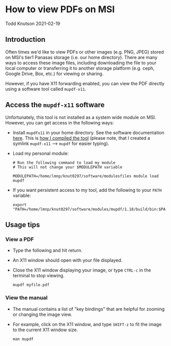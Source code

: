# How to view PDFs on MSI

Todd Knutson
2021-02-19


## Introduction 

Often times we'd like to view PDFs or other images (e.g. PNG, JPEG) stored on MSI's tier1 Panasas storage (i.e. our home directory). There are many ways to access these image files, including downloading the file to your local computer or transferring it to another storage platform (e.g. ceph, Google Drive, Box, etc.) for viewing or sharing. 

However, if you have X11 forwarding enabled, you can view the PDF directly using a software tool called `mupdf-x11`. 


## Access the `mupdf-x11` software

Unfortunately, this tool is not installed as a system wide module on MSI. However, you can get access in the following ways:
 
* Install `mupdfx11` in your home directory. See the software documentation [here](https://www.mupdf.com/docs/building.html). This is [how I compiled the tool](https://github.umn.edu/knut0297org/modules_install_notes/blob/main/mupdf_1.18_install_notes.sh) (please note, that I created a symlink `mupdf-x11` --> `mupdf` for easier typing). 
* Load my personal module:
	
	```
	# Run the following command to load my module
	# This will not change your $MODULEPATH variable
	
	MODULEPATH=/home/lmnp/knut0297/software/modulesfiles module load mupdf
	```
* If you want persistent access to my tool, add the following to your `PATH` variable:

	```
	export "PATH=/home/lmnp/knut0297/software/modules/mupdf/1.18/build/bin:$PATH"
	```

## Usage tips

### View a PDF

* Type the following and hit return. 
* An X11 window should open with your file displayed. 
* Close the X11 window displaying your image, or type `CTRL-c` in the terminal to stop viewing.

	```
	mupdf myfile.pdf
	```

### View the manual

* The manual contains a list of "key bindings" that are helpful for zooming or changing the image view. 
* For example, click on the X11 window, and type `SHIFT-z` to fit the image to the current X11 window size. 

	```
	man mupdf
	```



